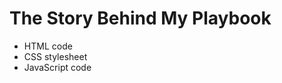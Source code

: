 # The Story Behind My Playbook
<ul>
<li>HTML code</li>
<li>CSS stylesheet</li>
<li>JavaScript code</li>
</ul>